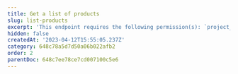 ```yaml
---
title: Get a list of products
slug: list-products
excerpt: 'This endpoint requires the following permission(s): `project_configuration:products:read`.'
hidden: false
createdAt: '2023-04-12T15:55:05.237Z'
category: 648c78a5d7d50a06b022afb2
order: 2
parentDoc: 648c7ee78ce7cd007100c5e6
---
```

